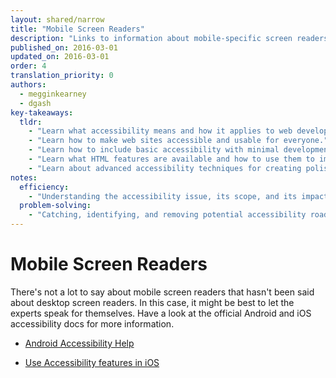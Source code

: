 ```yaml
---
layout: shared/narrow
title: "Mobile Screen Readers"
description: "Links to information about mobile-specific screen readers"
published_on: 2016-03-01
updated_on: 2016-03-01
order: 4
translation_priority: 0
authors:
  - megginkearney
  - dgash
key-takeaways:
  tldr: 
    - "Learn what accessibility means and how it applies to web development."
    - "Learn how to make web sites accessible and usable for everyone."
    - "Learn how to include basic accessibility with minimal development impace."
    - "Learn what HTML features are available and how to use them to improve accessibility."
    - "Learn about advanced accessibility techniques for creating polished accessibility experiences."
notes:
  efficiency:
    - "Understanding the accessibility issue, its scope, and its impact can make you a better web developer."
  problem-solving:
    - "Catching, identifying, and removing potential accessibility roadblocks before they happen can improve your development process and reduce maintenance requirements."
---
```


# Mobile Screen Readers

There's not a lot to say about mobile screen readers that hasn't been said about desktop screen readers. In this case, it might be best to let the experts speak for themselves. Have a look at the official Android and iOS accessibility docs for more information.

 - [Android Accessibility Help](https://support.google.com/accessibility/android/answer/6007100?hl=en)

 - [Use Accessibility features in iOS ](https://support.apple.com/en-us/HT204390)
